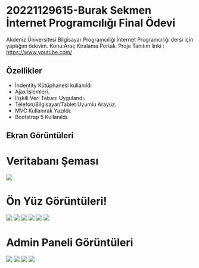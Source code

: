 
# 20221129615-Burak Sekmen İnternet Programcılığı Final Ödevi

Akdeniz Üniversitesi Bilgisayar Programcılığı İnternet Programcılığı dersi için yaptığım ödevim.
Konu:Araç Kiralama Portalı. Proje Tanıtım linki : https://www.youtube.com/


## Özellikler

- İndentity Kütüphanesi kullanıldı
- Ajax İşlemleri.
- İlişkili Veri Tabanı Uygulandı.
- Telefon/Bilgisayar/Tablet Uyumlu Arayüz.
- MVC Kullanırak Yazıldı.
- Bootstrap 5 Kullanıldı.


  
## Ekran Görüntüleri
<h1>Veritabanı Şeması</h1>
<img src="https://i.hizliresim.com/4acpeo1.png">


<h1>Ön Yüz Görüntüleri!</h1>
<img src="https://i.hizliresim.com/mduv1zm.png">
<img src="https://i.hizliresim.com/rfdl289.jpg">
<img src="https://i.hizliresim.com/snvm1bb.png">
<img src="https://i.hizliresim.com/5afmx9r.jpg">
<img src="https://i.hizliresim.com/3kzqz0b.png">
<img src="https://i.hizliresim.com/g7nay4u.jpg">


<h1>Admin Paneli Görüntüleri</h1>
<img src="https://i.hizliresim.com/7d601cl.jpg">
<img src="https://i.hizliresim.com/75fuv26.jpg">
<img src="https://i.hizliresim.com/5mcrwse.jpg">
<img src="https://i.hizliresim.com/s33x6f7.jpg">

